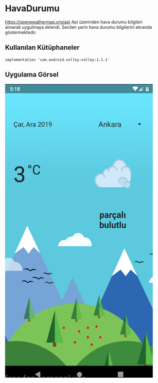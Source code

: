 # HavaDurumu
https://openweathermap.org/api Api üzerinden hava durumu bilgileri alınarak uygulmaya eklendi.
Secilen yerin hava durumu bilgilerini ekranda göstermektedir.
## Kullanılan Kütüphaneler
`implementation 'com.android.volley:volley:1.1.1'`
## Uygulama Görsel
![error](https://github.com/birincioglu1/HavaDurumu/blob/master/app/src/main/res/drawable-v24/havadurumu.PNG)
